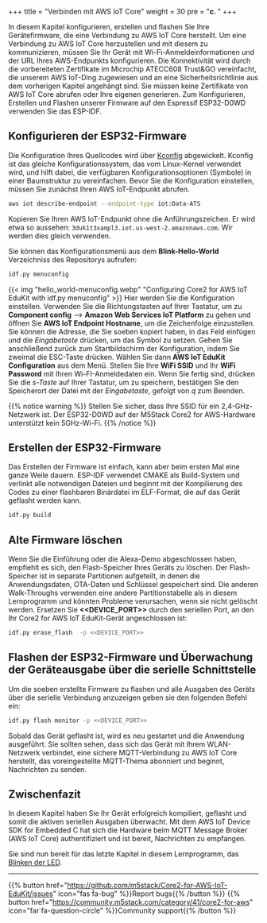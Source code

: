 +++
title = "Verbinden mit AWS IoT Core"
weight = 30
pre = "<b>c. </b>"
+++

In diesem Kapitel konfigurieren, erstellen und flashen Sie Ihre Gerätefirmware, die eine Verbindung zu AWS IoT Core herstellt. Um eine Verbindung zu AWS IoT Core herzustellen und mit diesem zu kommunizieren, müssen Sie Ihr Gerät mit Wi-Fi-Anmeldeinformationen und der URL Ihres AWS-Endpunkts konfigurieren. Die Konnektivität wird durch die vorbereiteten Zertifikate im Microchip ATECC608 Trust&amp;GO vereinfacht, die unserem AWS IoT-Ding zugewiesen und an eine Sicherheitsrichtlinie aus dem vorherigen Kapitel angehängt sind. Sie müssen keine Zertifikate von AWS IoT Core abrufen oder Ihre eigenen generieren. Zum Konfigurieren, Erstellen und Flashen unserer Firmware auf den Espressif ESP32-D0WD verwenden Sie das ESP-IDF.

## Konfigurieren der ESP32-Firmware
Die Konfiguration Ihres Quellcodes wird über [Kconfig](https://www.kernel.org/doc/html/latest/kbuild/kconfig-language.html) abgewickelt. Kconfig ist das gleiche Konfigurationssystem, das vom Linux-Kernel verwendet wird, und hilft dabei, die verfügbaren Konfigurationsoptionen (Symbole) in einer Baumstruktur zu vereinfachen. Bevor Sie die Konfiguration einstellen, müssen Sie zunächst Ihren AWS IoT-Endpunkt abrufen.

```bash
aws iot describe-endpoint --endpoint-type iot:Data-ATS
```
Kopieren Sie Ihren AWS IoT-Endpunkt ohne die Anführungszeichen. Er wird etwa so aussehen: `3duk1t3xampl3.iot.us-west-2.amazonaws.com`. Wir werden dies gleich verwenden.

Sie können das Konfigurationsmenü aus dem **Blink-Hello-World** Verzeichniss des Repositorys aufrufen:
```bash
idf.py menuconfig
```
{{< img "hello_world-menuconfig.webp" "Configuring Core2 for AWS IoT EduKit with idf.py menuconfig" >}}
Hier werden Sie die Konfiguration einstellen. Verwenden Sie die Richtungstasten auf Ihrer Tastatur, um zu **Component config** --> **Amazon Web Services IoT Platform** zu gehen und öffnen Sie **AWS IoT Endpoint Hostname**, um die Zeichenfolge einzustellen. Sie können die Adresse, die Sie soeben kopiert haben, in das Feld einfügen und die _Eingabetaste_ drücken, um das Symbol zu setzen. Gehen Sie anschließend zurück zum Startbildschirm der Konfiguration, indem Sie zweimal die ESC-Taste drücken. Wählen Sie dann **AWS IoT EduKit Configuration** aus dem Menü. Stellen Sie Ihre **WiFi SSID** und Ihr **WiFi Password** mit Ihren Wi-FI-Anmeldedaten ein. Wenn Sie fertig sind, drücken Sie die *s-Taste* auf Ihrer Tastatur, um zu speichern, bestätigen Sie den Speicherort der Datei mit der *Eingabetaste*, gefolgt von *q* zum Beenden.

{{% notice warning %}}
Stellen Sie sicher, dass Ihre SSID für ein 2,4-GHz-Netzwerk ist. Der ESP32-D0WD auf der M5Stack Core2 for AWS-Hardware unterstützt kein 5GHz-Wi-Fi.
{{% /notice %}}

## Erstellen der ESP32-Firmware
Das Erstellen der Firmware ist einfach, kann aber beim ersten Mal eine ganze Weile dauern. ESP-IDF verwendet CMAKE als Build-System und verlinkt alle notwendigen Dateien und beginnt mit der Kompilierung des Codes zu einer flashbaren Binärdatei im ELF-Format, die auf das Gerät geflasht werden kann.
```bash
idf.py build
```

## Alte Firmware löschen
Wenn Sie die Einführung oder die Alexa-Demo abgeschlossen haben, empfiehlt es sich, den Flash-Speicher Ihres Geräts zu löschen. Der Flash-Speicher ist in separate Partitionen aufgeteilt, in denen die Anwendungsdaten, OTA-Daten und Schlüssel gespeichert sind. Die anderen Walk-Throughs verwenden eine andere Partitionstabelle als in diesem Lernprogramm und könnten Probleme verursachen, wenn sie nicht gelöscht werden. Ersetzen Sie **<<DEVICE_PORT>>** durch den seriellen Port, an den Ihr Core2 for AWS IoT EduKit-Gerät angeschlossen ist:
```bash
idf.py erase_flash  -p <<DEVICE_PORT>>
```

## Flashen der ESP32-Firmware und Überwachung der Geräteausgabe über die serielle Schnittstelle
Um die soeben erstellte Firmware zu flashen und alle Ausgaben des Geräts über die serielle Verbindung anzuzeigen geben sie den folgenden Befehl ein:
```bash
idf.py flash monitor -p <<DEVICE_PORT>>
```
Sobald das Gerät geflasht ist, wird es neu gestartet und die Anwendung ausgeführt. Sie sollten sehen, dass sich das Gerät mit Ihrem WLAN-Netzwerk verbindet, eine sichere MQTT-Verbindung zu AWS IoT Core herstellt, das voreingestellte MQTT-Thema abonniert und beginnt, Nachrichten zu senden.

## Zwischenfazit
In diesem Kapitel haben Sie Ihr Gerät erfolgreich kompiliert, geflasht und somit die aktiven seriellen Ausgaben überwacht. Mit dem AWS IoT Device SDK for Embedded C hat sich die Hardware beim MQTT Message Broker (AWS IoT Core) authentifiziert und ist bereit, Nachrichten zu empfangen.

Sie sind nun bereit für das letzte Kapitel in diesem Lernprogramm, das [Blinken der LED](/de/blinky-hello-world/blinking-the-leds.html).


---
{{% button href="https://github.com/m5stack/Core2-for-AWS-IoT-EduKit/issues" icon="fas fa-bug" %}}Report bugs{{% /button %}} {{% button href="https://community.m5stack.com/category/41/core2-for-aws" icon="far fa-question-circle" %}}Community support{{% /button %}}